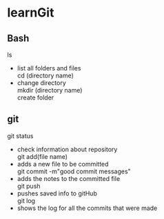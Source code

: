 # learnGit
## Bash
ls<br>
- list all folders and files<br>
cd (directory name)<br>
- change directory<br>
mkdir (directory name)<br>
create folder<br>

## git
git status<br>
- check information about repository<br>
git add(file name)<br>
- adds a new file to be committed<br>
git commit -m"good commit messages"<br>
- adds the notes to the committed file<br>
git push<br>
- pushes saved info to gitHub<br>
git log<br>
- shows the log for all the commits that were made<br>